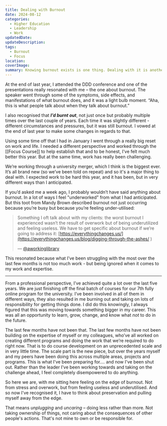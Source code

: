 ```yaml
---
title: Dealing with Burnout
date: 2024-08-12
categories:
  - Higher Education
  - Leadership
  - Work
updatedDate: 
updateDescription: 
tags:
  - Burnout
  - Focus
location: 
coverImage: 
summary: Knowing burnout exists is one thing. Dealing with it is another. So too stopping it.
---
```

At the end of last year, I attended the DDD conference and one of the presentations really resonated with me – the one about burnout. The speaker went through some of the symptoms, side effects, and manifestations of what burnout does, and it was a light bulb moment. “Aha, this is what people talk about when they talk about burnout.”

I also recognised that ***I’d burnt out***, not just once but probably multiple times over the last couple of years. Each time it was slightly different - different circumstances and pressures, but it was still burnout. I vowed at the end of last year to make some changes in regards to that.

Using some time off that I had in January I went through a really big reset on work and life. I needed a different perspective and worked through the [[Focus Course]] to help establish that and to be honest, I've felt much better this year. But at the same time, work has really been challenging.

We’re working through a university merger, which I think is the biggest ever. It’s all brand new (so we’ve been told on repeat) and so it's a major thing to deal with. I expected work to be hard this year, and it has been, but in very different ways than I anticipated.

If you’d asked me a week ago, I probably wouldn’t have said anything about burnout. In a lot of ways I feel "underworked" from what I had anticipated. But this toot from Mandy Brown described burnout not just occurring because you’re busy but because you’re feeling under-utilised:

> Something I oft talk about with my clients: the worst burnout I experienced wasn’t the result of overwork but of being underutilized and feeling useless. We have to get specific about burnout if we’re going to address it: [https://everythingchanges.us/](https://everythingchanges.us/blog/digging-through-the-ashes/ )
> 
> — [@aworkinglibrary](https://mstdn.social/@aworkinglibrary/112922033290261155) 

This resonated because what I’ve been struggling with the most over the last few months is not too much work - but being ignored when it comes to my work and expertise.

---

From a professional perspective, I’ve achieved quite a lot over the last five years. We are just finishing off the final batch of courses for our 7th fully online program for the university. I’ve been involved in all of them in different ways, they also resulted in me burning out and taking on lots of responsibility for getting things done. I did do this knowingly, I always figured that this was moving towards something bigger in my career. This was all an opportunity to learn, grow, change, and know what *not* to do in the future.

The last few months have not been that. The last few months have not been building on the expertise of myself or my colleagues, who’ve all worked on creating different programs and doing the work that we’re required to do right now. That is to do course development on an unprecedented scale and in very little time. The scale part is the new piece, but over the years myself and my peers have been doing this across multiple areas, projects and programs. This is what I've been preparing for.... and now I've been shut out. Rather than the leader I've been working towards and taking on the challenge ahead, I feel completely disempowered to do anything. 

So here we are, with me sitting here feeling on the edge of burnout. Not from stress and overwork, but from feeling useless and underutilised. And so now I've recognised it, I have to think about preservation and pulling myself away from the edge. 

That means *unplugging* and *uncaring* – doing less rather than more. Not taking ownership of things, not caring about the consequences of other people's actions. That's not mine to own or be responsible for. 